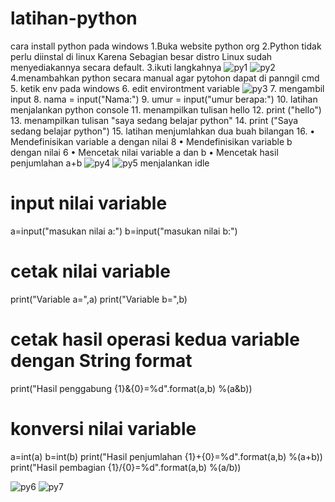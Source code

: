 # latihan-python
cara install python pada windows
1.Buka website python org
2.Python tidak perlu diinstal di linux Karena Sebagian besar distro Linux sudah menyediakannya secara default.
3.ikuti langkahnya
![py1](https://user-images.githubusercontent.com/115671335/197799695-229743a6-f98d-4e4b-8879-61fbc14b9f47.png)
![py2](https://user-images.githubusercontent.com/115671335/197799717-91630325-abdb-4eb7-aaf6-48e7fa9e94e1.png)
4.menambahkan python secara manual agar pytohon dapat di panngil cmd
5. ketik env pada windows
6. edit environtment variable
![py3](https://user-images.githubusercontent.com/115671335/197799725-95da459c-94c1-482f-ad5a-290ba491825c.png)
7. mengambil input
8. nama = input("Nama:")
9. umur = input("umur berapa:")
10. latihan menjalankan python console 
11. menampilkan tulisan hello
12. print ("hello")
13. menampilkan tulisan "saya sedang belajar python"
14. print ("Saya sedang belajar python")
15. latihan menjumlahkan dua buah bilangan
16. • Mendefinisikan variable a dengan nilai 8
• Mendefinisikan variable b dengan nilai 6
• Mencetak nilai variable a dan b
• Mencetak hasil penjumlahan a+b
![py4](https://user-images.githubusercontent.com/115671335/197799734-9c4f2253-7221-4b76-a2bd-d9a18e2bd85c.png)
![py5](https://user-images.githubusercontent.com/115671335/197799741-0082790c-ff3c-4421-b459-09f47d700e40.png)
menjalankan idle 
# input nilai variable
a=input("masukan nilai a:")
b=input("masukan nilai b:")

# cetak nilai variable
print("Variable a=",a)
print("Variable b=",b)

# cetak hasil operasi kedua variable dengan String format
print("Hasil penggabung {1}&{0}=%d".format(a,b) %(a&b))

# konversi nilai variable
a=int(a)
b=int(b)
print("Hasil penjumlahan {1}+{0}=%d".format(a,b) %(a+b))
print("Hasil pembagian {1}/{0}=%d".format(a,b) %(a/b))      


![py6](https://user-images.githubusercontent.com/115671335/197799744-6a126624-a46f-4363-bcb6-0c7e9e072c05.png)
![py7](https://user-images.githubusercontent.com/115671335/197799752-6dd44668-8e1a-499b-9563-ab1ac281d973.png)
